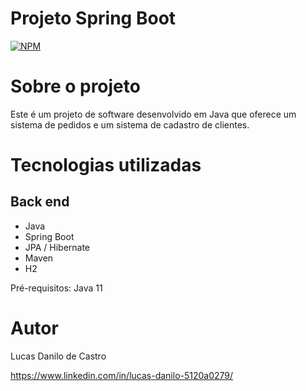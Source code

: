 # Projeto Spring Boot
[![NPM](https://img.shields.io/npm/l/react)](https://github.com/lucasdanilox/Projeto-springboot3-jpa/blob/main/LICENSE) 

# Sobre o projeto

Este é um projeto de software desenvolvido em Java que oferece um sistema de pedidos e um sistema de cadastro de clientes.

# Tecnologias utilizadas
## Back end
- Java
- Spring Boot
- JPA / Hibernate
- Maven
- H2

Pré-requisitos: Java 11

# Autor

Lucas Danilo de Castro

https://www.linkedin.com/in/lucas-danilo-5120a0279/

